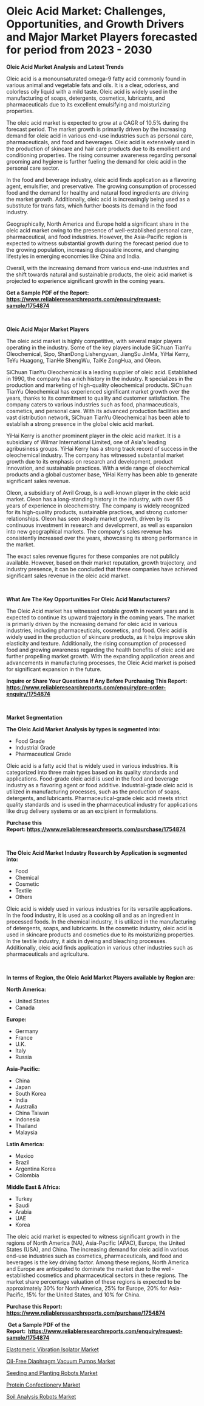 <p><h1>Oleic Acid Market: Challenges, Opportunities, and Growth Drivers and Major Market Players forecasted for period from 2023 - 2030</h1></p><p><strong>Oleic Acid Market Analysis and Latest Trends</strong></p>
<p><p>Oleic acid is a monounsaturated omega-9 fatty acid commonly found in various animal and vegetable fats and oils. It is a clear, odorless, and colorless oily liquid with a mild taste. Oleic acid is widely used in the manufacturing of soaps, detergents, cosmetics, lubricants, and pharmaceuticals due to its excellent emulsifying and moisturizing properties.</p><p>The oleic acid market is expected to grow at a CAGR of 10.5% during the forecast period. The market growth is primarily driven by the increasing demand for oleic acid in various end-use industries such as personal care, pharmaceuticals, and food and beverages. Oleic acid is extensively used in the production of skincare and hair care products due to its emollient and conditioning properties. The rising consumer awareness regarding personal grooming and hygiene is further fueling the demand for oleic acid in the personal care sector.</p><p>In the food and beverage industry, oleic acid finds application as a flavoring agent, emulsifier, and preservative. The growing consumption of processed food and the demand for healthy and natural food ingredients are driving the market growth. Additionally, oleic acid is increasingly being used as a substitute for trans fats, which further boosts its demand in the food industry.</p><p>Geographically, North America and Europe hold a significant share in the oleic acid market owing to the presence of well-established personal care, pharmaceutical, and food industries. However, the Asia-Pacific region is expected to witness substantial growth during the forecast period due to the growing population, increasing disposable income, and changing lifestyles in emerging economies like China and India.</p><p>Overall, with the increasing demand from various end-use industries and the shift towards natural and sustainable products, the oleic acid market is projected to experience significant growth in the coming years.</p></p>
<p><strong>Get a Sample PDF of the Report:&nbsp; <a href="https://www.reliableresearchreports.com/enquiry/request-sample/1754874">https://www.reliableresearchreports.com/enquiry/request-sample/1754874</a></strong></p>
<p>&nbsp;</p>
<p><strong>Oleic Acid Major Market Players</strong></p>
<p><p>The oleic acid market is highly competitive, with several major players operating in the industry. Some of the key players include SiChuan TianYu Oleochemical, Sipo, ShanDong Lishengyuan, JiangSu JinMa, YiHai Kerry, TeYu Huagong, TianHe ShengWu, TaiKe ZongHua, and Oleon.</p><p>SiChuan TianYu Oleochemical is a leading supplier of oleic acid. Established in 1990, the company has a rich history in the industry. It specializes in the production and marketing of high-quality oleochemical products. SiChuan TianYu Oleochemical has experienced significant market growth over the years, thanks to its commitment to quality and customer satisfaction. The company caters to various industries such as food, pharmaceuticals, cosmetics, and personal care. With its advanced production facilities and vast distribution network, SiChuan TianYu Oleochemical has been able to establish a strong presence in the global oleic acid market.</p><p>YiHai Kerry is another prominent player in the oleic acid market. It is a subsidiary of Wilmar International Limited, one of Asia's leading agribusiness groups. YiHai Kerry has a strong track record of success in the oleochemical industry. The company has witnessed substantial market growth due to its emphasis on research and development, product innovation, and sustainable practices. With a wide range of oleochemical products and a global customer base, YiHai Kerry has been able to generate significant sales revenue.</p><p>Oleon, a subsidiary of Avril Group, is a well-known player in the oleic acid market. Oleon has a long-standing history in the industry, with over 65 years of experience in oleochemistry. The company is widely recognized for its high-quality products, sustainable practices, and strong customer relationships. Oleon has seen steady market growth, driven by its continuous investment in research and development, as well as expansion into new geographical markets. The company's sales revenue has consistently increased over the years, showcasing its strong performance in the market.</p><p>The exact sales revenue figures for these companies are not publicly available. However, based on their market reputation, growth trajectory, and industry presence, it can be concluded that these companies have achieved significant sales revenue in the oleic acid market.</p></p>
<p>&nbsp;</p>
<p><strong>What Are The Key Opportunities For Oleic Acid Manufacturers?</strong></p>
<p><p>The Oleic Acid market has witnessed notable growth in recent years and is expected to continue its upward trajectory in the coming years. The market is primarily driven by the increasing demand for oleic acid in various industries, including pharmaceuticals, cosmetics, and food. Oleic acid is widely used in the production of skincare products, as it helps improve skin elasticity and texture. Additionally, the rising consumption of processed food and growing awareness regarding the health benefits of oleic acid are further propelling market growth. With the expanding application areas and advancements in manufacturing processes, the Oleic Acid market is poised for significant expansion in the future.</p></p>
<p><strong>Inquire or Share Your Questions If Any Before Purchasing This Report: <a href="https://www.reliableresearchreports.com/enquiry/pre-order-enquiry/1754874">https://www.reliableresearchreports.com/enquiry/pre-order-enquiry/1754874</a></strong></p>
<p>&nbsp;</p>
<p><strong>Market Segmentation</strong></p>
<p><strong>The Oleic Acid Market Analysis by types is segmented into:</strong></p>
<p><ul><li>Food Grade</li><li>Industrial Grade</li><li>Pharmaceutical Grade</li></ul></p>
<p><p>Oleic acid is a fatty acid that is widely used in various industries. It is categorized into three main types based on its quality standards and applications. Food-grade oleic acid is used in the food and beverage industry as a flavoring agent or food additive. Industrial-grade oleic acid is utilized in manufacturing processes, such as the production of soaps, detergents, and lubricants. Pharmaceutical-grade oleic acid meets strict quality standards and is used in the pharmaceutical industry for applications like drug delivery systems or as an excipient in formulations.</p></p>
<p><strong>Purchase this Report:&nbsp;<a href="https://www.reliableresearchreports.com/purchase/1754874">https://www.reliableresearchreports.com/purchase/1754874</a></strong></p>
<p>&nbsp;</p>
<p><strong>The Oleic Acid Market Industry Research by Application is segmented into:</strong></p>
<p><ul><li>Food</li><li>Chemical</li><li>Cosmetic</li><li>Textile</li><li>Others</li></ul></p>
<p><p>Oleic acid is widely used in various industries for its versatile applications. In the food industry, it is used as a cooking oil and as an ingredient in processed foods. In the chemical industry, it is utilized in the manufacturing of detergents, soaps, and lubricants. In the cosmetic industry, oleic acid is used in skincare products and cosmetics due to its moisturizing properties. In the textile industry, it aids in dyeing and bleaching processes. Additionally, oleic acid finds application in various other industries such as pharmaceuticals and agriculture.</p></p>
<p>&nbsp;</p>
<p><strong>In terms of Region, the Oleic Acid Market Players available by Region are:</strong></p>
<p>
    <p> <strong> North America: </strong>
        <ul>
            <li>United States</li>
            <li>Canada</li>
        </ul>
        </p> 
    <p> <strong> Europe: </strong>
        <ul>
            <li>Germany</li>
            <li>France</li>
            <li>U.K.</li>
            <li>Italy</li>
            <li>Russia</li>
        </ul>
        </p> 
    <p> <strong> Asia-Pacific: </strong>
        <ul>
            <li>China</li>
            <li>Japan</li>
            <li>South Korea</li>
            <li>India</li>
            <li>Australia</li>
            <li>China Taiwan</li>
            <li>Indonesia</li>
            <li>Thailand</li>
            <li>Malaysia</li>
        </ul>
        </p> 
    <p> <strong> Latin America: </strong>
        <ul>
            <li>Mexico</li>
            <li>Brazil</li>
            <li>Argentina Korea</li>
            <li>Colombia</li>
        </ul>
        </p> 
    <p> <strong> Middle East & Africa: </strong>
        <ul>
            <li>Turkey</li>
            <li>Saudi</li>
            <li>Arabia</li>
            <li>UAE</li>
            <li>Korea</li>
        </ul>
    </p>
    </p>
<p><p>The oleic acid market is expected to witness significant growth in the regions of North America (NA), Asia-Pacific (APAC), Europe, the United States (USA), and China. The increasing demand for oleic acid in various end-use industries such as cosmetics, pharmaceuticals, and food and beverages is the key driving factor. Among these regions, North America and Europe are anticipated to dominate the market due to the well-established cosmetics and pharmaceutical sectors in these regions. The market share percentage valuation of these regions is expected to be approximately 30% for North America, 25% for Europe, 20% for Asia-Pacific, 15% for the United States, and 10% for China.</p></p>
<p><strong>Purchase this Report: <a href="https://www.reliableresearchreports.com/purchase/1754874">https://www.reliableresearchreports.com/purchase/1754874</a></strong></p>
<p>&nbsp;<strong>Get a Sample PDF of the Report:&nbsp;&nbsp;<a href="https://www.reliableresearchreports.com/enquiry/request-sample/1754874">https://www.reliableresearchreports.com/enquiry/request-sample/1754874</a></strong></p>
<p><strong></strong></p>
<p><p><a href="https://medium.com/@loririce03/elastomeric-vibration-isolator-market-furnishes-information-on-market-share-market-trends-and-e09ca80e0389">Elastomeric Vibration Isolator Market</a></p><p><a href="https://medium.com/@laurenbrown1918/oil-free-diaphragm-vacuum-pumps-market-insights-into-market-cagr-market-trends-and-growth-43bfe53ae2ad">Oil-Free Diaphragm Vacuum Pumps Market</a></p><p><a href="https://medium.com/@catherinemartinez15/analyzing-seeding-and-planting-robots-market-global-industry-perspective-and-forecast-2023-to-dc4fec81ab02">Seeding and Planting Robots Market</a></p><p><a href="https://medium.com/@sandyabbott2023/protein-confectionery-market-furnishes-information-on-market-share-market-trends-and-market-d19a4b257983">Protein Confectionery Market</a></p><p><a href="https://medium.com/@kcekkboop72786/soil-analysis-robots-market-analysis-and-sze-forecasted-for-period-from-2023-to-2030-9bfaea63fc55">Soil Analysis Robots Market</a></p></p>